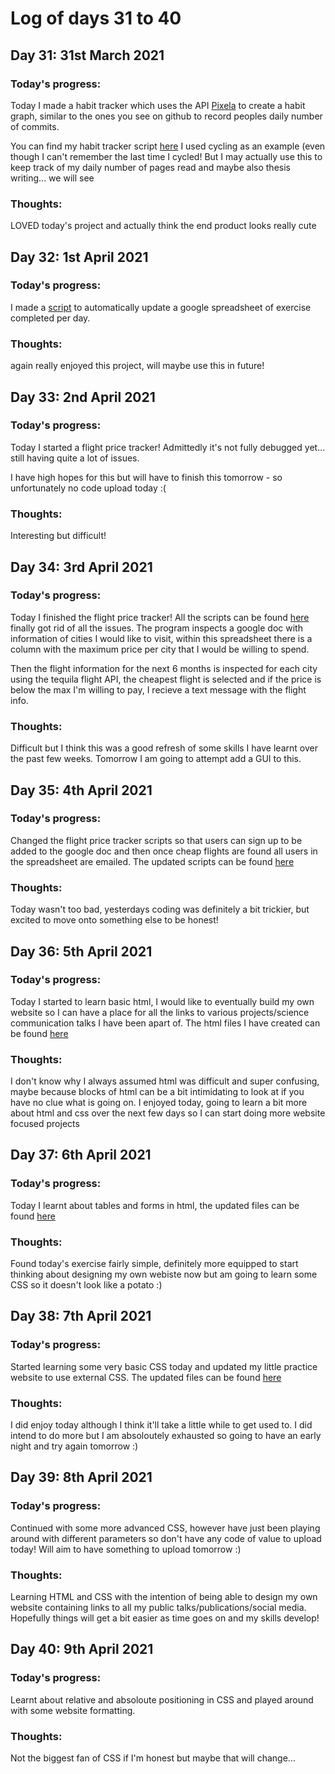 # Log of days 31 to 40

## Day 31: 31st March 2021

### Today's progress:

Today I made a habit tracker which uses the API [Pixela](https://pixe.la/) to create a habit graph, similar to the ones you see on github to record peoples daily number of commits.

You can find my habit tracker script [here](https://github.com/blain1995/100DaysOfCode/blob/main/scripts/days31to40/day31/day31_main.py) I used cycling as an example (even though I can't remember the last time I cycled! But I may actually use this to keep track of my daily number of pages read and maybe also thesis writing... we will see

### Thoughts:

LOVED today's project and actually think the end product looks really cute

## Day 32: 1st April 2021

### Today's progress:

I made a [script](https://github.com/blain1995/100DaysOfCode/blob/main/scripts/days31to40/day32/day32_main.py) to automatically update a google spreadsheet of exercise completed per day.

### Thoughts:

again really enjoyed this project, will maybe use this in future!

## Day 33: 2nd April 2021

### Today's progress:

Today I started a flight price tracker! Admittedly it's not fully debugged yet... still having quite a lot of issues.

I have high hopes for this but will have to finish this tomorrow - so unfortunately no code upload today :(

### Thoughts:

Interesting but difficult!

## Day 34: 3rd April 2021

### Today's progress:

Today I finished the flight price tracker! All the scripts can be found [here](https://github.com/blain1995/100DaysOfCode/blob/main/scripts/days31to40/day33) finally got rid of all the issues. The program inspects a google doc with information of cities I would like to visit, within this spreadsheet there is a column with the maximum price per city that I would be willing to spend. 

Then the flight information for the next 6 months is inspected for each city using the tequila flight API, the cheapest flight is selected and if the price is below the max I'm willing to pay, I recieve a text message with the flight info. 

### Thoughts:

Difficult but I think this was a good refresh of some skills I have learnt over the past few weeks. Tomorrow I am going to attempt add a GUI to this.

## Day 35: 4th April 2021

### Today's progress:

Changed the flight price tracker scripts so that users can sign up to be added to the google doc and then once cheap flights are found all users in the spreadsheet are emailed. The updated scripts can be found [here](https://github.com/blain1995/100DaysOfCode/blob/main/scripts/days31to40/day35)

### Thoughts:

Today wasn't too bad, yesterdays coding was definitely a bit trickier, but excited to move onto something else to be honest!

## Day 36: 5th April 2021

### Today's progress:

Today I started to learn basic html, I would like to eventually build my own website so I can have a place for all the links to various projects/science communication talks I have been apart of. The html files I have created can be found [here](https://github.com/blain1995/100DaysOfCode/blob/main/scripts/days31to40/day36)

### Thoughts:

I don't know why I always assumed html was difficult and super confusing, maybe because blocks of html can be a bit intimidating to look at if you have no clue what is going on. I enjoyed today, going to learn a bit more about html and css over the next few days so I can start doing more website focused projects

## Day 37: 6th April 2021

### Today's progress:

Today I learnt about tables and forms in html, the updated files can be found [here](https://github.com/blain1995/100DaysOfCode/blob/main/scripts/days31to40/day37)

### Thoughts:

Found today's exercise fairly simple, definitely more equipped to start thinking about designing my own webiste now but am going to learn some CSS so it doesn't look like a potato :)

## Day 38: 7th April 2021

### Today's progress:

Started learning some very basic CSS today and updated my little practice website to use external CSS. The updated files can be found [here](https://github.com/blain1995/100DaysOfCode/blob/main/scripts/days31to40/day38)

### Thoughts:

I did enjoy today although I think it'll take a little while to get used to. I did intend to do more but I am absoloutely exhausted so going to have an early night and try again tomorrow :)

## Day 39: 8th April 2021

### Today's progress:

Continued with some more advanced CSS, however have just been playing around with different parameters so don't have any code of value to upload today! Will aim to have something to upload tomorrow :)

### Thoughts:

Learning HTML and CSS with the intention of being able to design my own website containing links to all my public talks/publications/social media. Hopefully things will get a bit easier as time goes on and my skills develop!

## Day 40: 9th April 2021

### Today's progress:

Learnt about relative and absoloute positioning in CSS and played around with some website formatting.

### Thoughts:

Not the biggest fan of CSS if I'm honest but maybe that will change...
